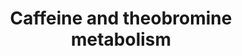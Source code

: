 ---
annotations:
- id: PW:0001153
  parent: classic metabolic pathway
  type: Pathway Ontology
  value: caffeine metabolic pathway
- id: PW:0001229
  parent: classic metabolic pathway
  type: Pathway Ontology
  value: xenobiotic metabolic pathway
authors:
- Egonw
- MaintBot
- DeSl
- Eweitz
- Marvin M2
description: 'Metabolism pathway of two compounds commonly found in human samples:
  caffeine and theobromine.'
last-edited: 2021-05-27
ndex: 531c2dc1-8b67-11eb-9e72-0ac135e8bacf
organisms:
- Homo sapiens
redirect_from:
- /index.php/Pathway:WP3633
- /instance/WP3633
- /instance/WP3633_r123391
revision: r123391
schema-jsonld:
- '@context': https://schema.org/
  '@id': https://wikipathways.github.io/pathways/WP3633.html
  '@type': Dataset
  creator:
    '@type': Organization
    name: WikiPathways
  description: 'Metabolism pathway of two compounds commonly found in human samples:
    caffeine and theobromine.'
  keywords:
  - 1,7-dimethyluric acid
  - 1-methyluric acid
  - 1-methylxanthine
  - 3,7-dimethyluric acid
  - 7-methyluric acid
  - 7-methylxanthine
  - AFMU
  - CYP1A2
  - CYP2A6
  - NAT2
  - XDH
  - Xanthine
  - caffeine
  - paraxanthine
  - theobromine
  license: CC0
  name: Caffeine and theobromine metabolism
seo: CreativeWork
title: Caffeine and theobromine metabolism
wpid: WP3633
---